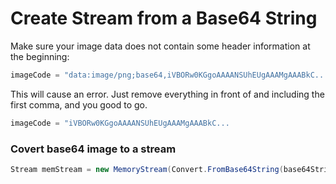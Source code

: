 # Create Stream from a Base64 String

Make sure your image data does not contain some header information at the beginning:
```csharp
imageCode = "data:image/png;base64,iVBORw0KGgoAAAANSUhEUgAAAMgAAABkC...
```
This will cause an error. Just remove everything in front of and including the first comma, and you good to go.

```csharp
imageCode = "iVBORw0KGgoAAAANSUhEUgAAAMgAAABkC...
```

### Covert base64 image to a stream
```csharp
Stream memStream = new MemoryStream(Convert.FromBase64String(base64StringData));
```
